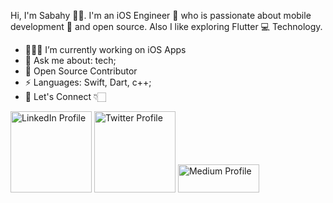 Hi, I'm Sabahy 👋🏻. I'm an iOS Engineer  who is passionate about mobile development 📱 and open source. Also I like exploring Flutter 💻 Technology.

- 🧑🏻‍💻 I’m currently working on iOS Apps
- 💬 Ask me about: tech;
- 📝 Open Source Contributor
-  ⚡ Languages: Swift, Dart, c++;
- 🔗 Let's Connect 👇🏻

<a title="Linkedin Profile" href="https://www.linkedin.com/in/mustafa-sabahy-763934124/t"><img alt="LinkedIn Profile" src="https://github.com/MustafaSabahy/sabahy/blob/main/linkedin.png" width="130"/></a>
<a title="Twitter Profile" href="https://twitter.com/MustafaElSabahi"><img alt="Twitter Profile" src="https://github.com/MustafaSabahy/sabahy/blob/main/twitter.png" width="130"/></a>
<a title="Hashnode Blog" href="https://sabahy.hashnode.dev"><img alt="Medium Profile" src="https://github.com/MustafaSabahy/sabahy/blob/main/has.png" width="130" height="45"/></a>

